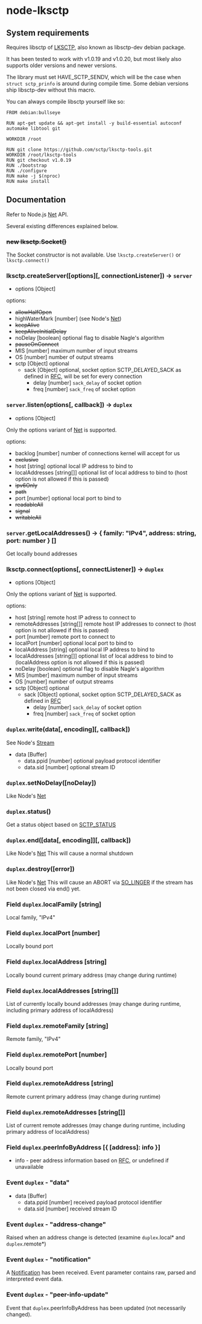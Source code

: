 # node-lksctp

## System requirements

Requires libsctp of [LKSCTP](https://github.com/sctp/lksctp-tools), also known as libsctp-dev debian package.

It has been tested to work with v1.0.19 and v1.0.20, but most likely also supports older versions and newer versions.

The library must set HAVE_SCTP_SENDV, which will be the case when `struct sctp_prinfo` is around during compile time. Some debian versions ship libsctp-dev without this macro.

You can always compile libsctp yourself like so:

```
FROM debian:bullseye

RUN apt-get update && apt-get install -y build-essential autoconf automake libtool git

WORKDIR /root

RUN git clone https://github.com/sctp/lksctp-tools.git
WORKDIR /root/lksctp-tools
RUN git checkout v1.0.19
RUN ./bootstrap
RUN ./configure
RUN make -j $(nproc)
RUN make install
```

## Documentation

Refer to Node.js [Net] API.

Several existing differences explained below.

### ~~new lksctp.Socket()~~
The Socket constructor is not available. Use `lksctp.createServer()` or `lksctp.connect()`

### lksctp.createServer([options][, connectionListener]) -> `server`
* options [Object]

options:
* ~~allowHalfOpen~~
* highWaterMark [number] (see Node's [Net])
* ~~keepAlive~~
* ~~keepAliveInitialDelay~~
* noDelay [boolean] optional flag to disable Nagle's algorithm
* ~~pauseOnConnect~~
* MIS [number] maximum number of input streams
* OS [number] number of output streams
* sctp [Object] optional
    * sack [Object] optional, socket option SCTP_DELAYED_SACK as defined in [RFC](https://datatracker.ietf.org/doc/html/rfc6458#section-8.1.19), will be set for every connection
        * delay [number] `sack_delay` of socket option
        * freq [number] `sack_freq` of socket option

### `server`.listen(options[, callback]) -> `duplex`
* options [Object]

Only the options variant of [Net] is supported.

options:
* backlog [number] number of connections kernel will accept for us
* ~~exclusive~~
* host [string] optional local IP address to bind to
* localAddresses [string[]] optional list of local address to bind to (host option is not allowed if this is passed)
* ~~ipv6Only~~
* ~~path~~
* port [number] optional local port to bind to
* ~~readableAll~~
* ~~signal~~
* ~~writableAll~~

### `server`.getLocalAddresses() -> { family: "IPv4", address: string, port: number } []

Get locally bound addresses


### lksctp.connect(options[, connectListener]) -> `duplex`
* options [Object]

Only the options variant of [Net] is supported.

options:
* host [string] remote host IP adress to connect to
* remoteAddresses [string[]] remote host IP addresses to connect to (host option is not allowed if this is passed)
* port [number] remote port to connect to
* localPort [number] optional local port to bind to
* localAddress [string] optional local IP address to bind to
* localAddresses [string[]] optional list of local address to bind to (localAddress option is not allowed if this is passed)
* noDelay [boolean] optional flag to disable Nagle's algorithm
* MIS [number] maximum number of input streams
* OS [number] number of output streams
* sctp [Object] optional
    * sack [Object] optional, socket option SCTP_DELAYED_SACK as defined in [RFC](https://datatracker.ietf.org/doc/html/rfc6458#section-8.1.19)
        * delay [number] `sack_delay` of socket option
        * freq [number] `sack_freq` of socket option


### `duplex`.write(data[, encoding][, callback])

See Node's [Stream]
* data [Buffer]
    * data.ppid [number] optional payload protocol identifier
    * data.sid [number] optional stream ID

### `duplex`.setNoDelay([noDelay])

Like Node's [Net]

### `duplex`.status()

Get a status object based on [SCTP_STATUS](https://datatracker.ietf.org/doc/html/rfc6458#section-8.2.1)

### `duplex`.end([data[, encoding]][, callback])
Like Node's [Net]
This will cause a normal shutdown

### `duplex`.destroy([error])
Like Node's [Net]
This will cause an ABORT via [SO_LINGER](https://datatracker.ietf.org/doc/html/rfc6458#section-8.1.4) if the stream has not been closed via end() yet.

### Field `duplex`.localFamily [string]
Local family, "IPv4"

### Field `duplex`.localPort [number]
Locally bound port

### Field `duplex`.localAddress [string]
Locally bound current primary address (may change during runtime)

### Field `duplex`.localAddresses [string[]]
List of currently locally bound addresses (may change during runtime, including primary address of localAddress)

### Field `duplex`.remoteFamily [string]
Remote family, "IPv4"

### Field `duplex`.remotePort [number]
Locally bound port

### Field `duplex`.remoteAddress [string]
Remote current primary address (may change during runtime)

### Field `duplex`.remoteAddresses [string[]]
List of current remote addresses (may change during runtime, including primary address of localAddress)

### Field `duplex`.peerInfoByAddress [{ [address]: info }]
* info - peer address information based on [RFC](https://datatracker.ietf.org/doc/html/rfc6458#section-8.2.2), or undefined if unavailable

### Event `duplex` - "data"
* data [Buffer]
    * data.ppid [number] received payload protocol identifier
    * data.sid [number] received stream ID

### Event `duplex` - "address-change"
Raised when an address change is detected (examine `duplex`.local* and `duplex`.remote*)

### Event `duplex` - "notification"
A [Notification](https://datatracker.ietf.org/doc/html/rfc6458#section-6) has been received. Event parameter contains raw, parsed and interpreted event data.

### Event `duplex` - "peer-info-update"
Event that `duplex`.peerInfoByAddress has been updated (not necessarily changed).

[Net]: https://nodejs.org/api/net.html
[Stream]: https://nodejs.org/api/stream.html
